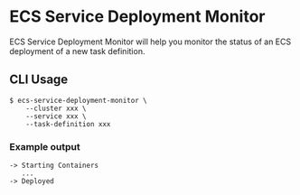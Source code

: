 ECS Service Deployment Monitor
==============================

ECS Service Deployment Monitor will help you monitor the status of an ECS deployment of a new task definition.

CLI Usage
---------

```
$ ecs-service-deployment-monitor \
    --cluster xxx \
    --service xxx \
    --task-definition xxx
```

### Example output

```
-> Starting Containers
   ...
-> Deployed
```
